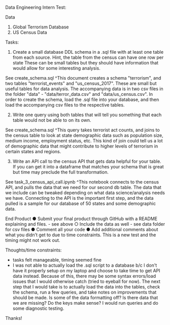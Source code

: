 Data Engineering Intern Test:

Data
1) Global Terrorism Database
2) US Census Data

Tasks:
1) Create a small database DDL schema in a .sql file with at least one table from each
source. Hint, the table from the census can have one row per state These can be small tables but they should have information that would allow for some interesting analysis.

See create_schema.sql
^This document creates a schema "terrorism", and two tables "terrorist_events" and "us_census_2017". These are small but useful tables for data analysis. The accompanying data is in two csv files in the folder "data" - "data/terror_data.csv" and "data/us_census.csv". In order to create the schema, load the .sql file into your database, and then load the accompanying csv files to the respective tables. 

2) Write one query using both tables that will tell you something that each table would not
be able to on its own.

See create_schema.sql
^This query takes terrorist act counts, and joins to the census table to look at state demographic data such as population size, medium income, employment status, etc. This kind of join could tell us a lot of demographic data that might contribute to higher levels of terrorism in certain states and regions. 

3) Write an API call to the census API that gets data helpful for your table. If you can get it into a dataframe that matches your schema that is great but time may preclude the full
transformation.

See task_3_census_api_call.ipynb
^This notebook connects to the census API, and pulls the data that we need for our second db table. The data that we include can be tweaked depending on what data science/analysis needs we have. Connecting to the API is the important first step, and the data pulled is a sample for our database of 50 states and some demographic data. 

End Product
● Submit your final product through GitHub with a README explaining and files. - see above
○ Include the data as well - see data folder for csv files
● Comment all your code
● Add additional comments about what you didn’t get to due to time constraints. This is a
new test and the timing might not work out.

Thoughts/time constraints:
- tasks felt manageable, timing seemed fine
- I was not able to actually load the .sql script to a database b/c I don't have it properly setup on my laptop and choose to take time to get API data instead. Because of this, there may be some syntax errors/load issues that I would otherwise catch (tried to eyeball for now). The next step that I would take is to actually load the data into the tables, check the schema, run a few queries, and take notes on improvements that should be made. Is some of the data formatting off? Is there data that we are missing? Do the keys make sense? I would run queries and do some diagnostic testing.

Thanks!
